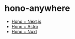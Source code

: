 # hono-anywhere

- [Hono + Next.js](https://hono-next-demo.pages.dev/)
- [Hono + Astro](https://hono-astro-demo.pages.dev/)
- [Hono + Nuxt](https://hono-nuxt-demo.pages.dev/)
